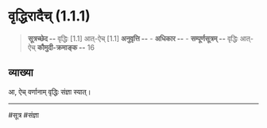 # वृद्धिरादैच् (1.1.1)
> **सूत्रच्छेद --** वृद्धिः [1.1] आत्-ऐच् [1.1]
> **अनुवृत्ति --** -
> **अधिकार --** -
> **सम्पूर्णसूत्रम् --** वृद्धिः आत्-ऐच्
> **कौमुदी-क्रमाङ्क --** 16

## व्याख्या
आ, ऐच् वर्णानाम् वृद्धिः संज्ञा स्यात्।

---
#सूत्र #संज्ञा 